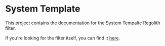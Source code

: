 # System Template

This project contains the documentation for the System Tempalte Regolith filter.

If you're looking for the filter itself, you can find it [here](https://github.com/Nusiq/regolith-filters/tree/master/system_template).